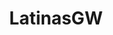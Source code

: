 ---
title: LatinasGW
crosslinks:
- livven
- HapasGoneWild
- gonewildaudio
- ThrasherCorpse895
- AgentMulder3rd
- BrasilOnReddit
---